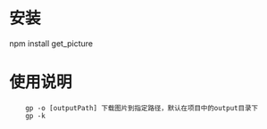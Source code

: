 # 安装
npm install get_picture


# 使用说明
```
    gp -o [outputPath] 下载图片到指定路径，默认在项目中的output目录下
    gp -k 
```